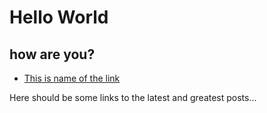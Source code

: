 # Hello World

## how are you?

- [This is name of the link](http://)

Here should be some links to the latest and greatest posts...

